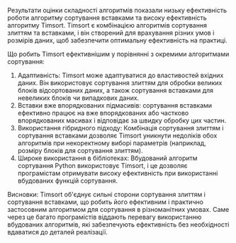 Результати оцінки складності алгоритмів показали низьку ефективність роботи алгоритму сортування вставками та високу ефективність алгоритму Timsort.
Timsort є комбінацією алгоритмів сортування злиттям та вставками, і він створений для врахування різних умов і розмірів даних, щоб забезпечити оптимальну ефективність на практиці.

Що робить Timsort ефективнішим у порівнянні з окремими алгоритмами сортування:
1. Адаптивність: Timsort може адаптуватися до властивостей вхідних даних. Він використовує сортування злиттям для обробки великих блоків відсортованих даних, а також сортування вставками для невеликих блоків чи випадкових даних.
2. Вставки вже впорядкованих підмасивів: сортування вставками ефективно працює на вже впорядкованих або частково впорядкованих масивах і відповідає за швидку обробку цих частин.
3. Використання гібридного підходу: Комбінація сортування злиттям і сортування вставками дозволяє Timsort уникнути недоліків обох алгоритмів при некоректному виборі параметрів (наприклад, розміру блоків для сортування злиттям).
4. Широке використання в бібліотеках: Вбудований алгоритм сортування Python використовує Timsort, і це дозволяє програмістам отримувати високу ефективність при використанні вбудованих функцій сортування.
   
Висновки: Timsort об'єднує сильні сторони сортування злиттям і сортування вставками, що робить його ефективним і практично застосовним алгоритмом для сортування в різноманітних умовах. 
Саме через це багато програмістів віддають перевагу використанню вбудованих алгоритмів, які забезпечують ефективність без необхідності вдаватися до деталей реалізації.
